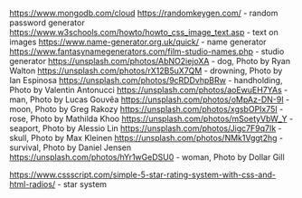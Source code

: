 https://www.mongodb.com/cloud
https://randomkeygen.com/ - random password generator
https://www.w3schools.com/howto/howto_css_image_text.asp - text on images
https://www.name-generator.org.uk/quick/ - name generator
https://www.fantasynamegenerators.com/film-studio-names.php - studio generator
https://unsplash.com/photos/AbNO2iejoXA - dog, Photo by Ryan Walton
https://unsplash.com/photos/rX12B5uX7QM - drowning, Photo by Ian Espinosa
https://unsplash.com/photos/9cRDDvhpBRw - handholding, Photo by Valentin Antonucci 
https://unsplash.com/photos/aoEwuEH7YAs - man, Photo by Lucas Gouvêa
https://unsplash.com/photos/oMpAz-DN-9I - moon, Photo by Greg Rakozy
https://unsplash.com/photos/xgsbOPIx75I - rose, Photo by Mathilda Khoo
https://unsplash.com/photos/mSoetyVbW_Y - seaport, Photo by Alessio Lin 
https://unsplash.com/photos/Jigc7F9q7Ik - skull, Photo by Max Kleinen
https://unsplash.com/photos/NMk1Vggt2hg - survival, Photo by Daniel Jensen
https://unsplash.com/photos/hYr1wGeDSU0 - woman, Photo by Dollar Gill


https://www.cssscript.com/simple-5-star-rating-system-with-css-and-html-radios/ - star system
